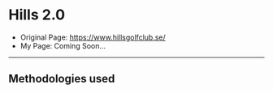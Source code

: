 # Hills 2.0
- Original Page: https://www.hillsgolfclub.se/
- My Page: Coming Soon...
---
## Methodologies used

